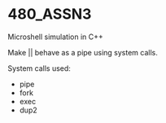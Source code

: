 # 480_ASSN3
Microshell simulation in C++

Make || behave as a pipe using system calls.

System calls used:
- pipe
- fork
- exec
- dup2
